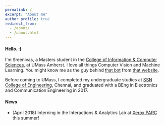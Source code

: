 ```yaml
---
permalink: /
excerpt: "About me"
author_profile: true
redirect_from: 
  - /about/
  - /about.html
---
```


#### Hello. :) 

I'm Sreenivas, a Masters student in the [College of Information & Computer Sciences](https://www.cics.umass.edu/), at UMass Amherst. I love all things Computer Vision and Machine Learning. You might know me as the guy behind [that bot](http://reddit.com/u/riskyclickerbot) from [that website](http://reddit.com).

Before coming to UMass, I completed my undergraduate studies at [SSN College of Engineering](http://www.ssn.edu.in/), Chennai, and graduated with a BEng in Electronics and Communication Engineering in 2017.

#### News
   -   (April 2018) Interning in the Interactions & Analytics Lab at [Xerox PARC](https://www.parc.com) this summer!

